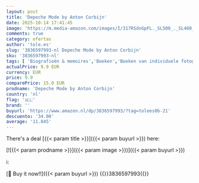 ```yaml
---
layout: post
title: 'Depeche Mode by Anton Corbijn'
date: 2025-10-14 17:41:45
image: 'https://m.media-amazon.com/images/I/317RSdnGpFL._SL500_._SL400_.jpg'
comments: true
category: ofertas
author: 'tole.es'
slug: '3836597993-nl Depeche Mode by Anton Corbijn'
sku: '3836597993-nl'
tags: [ 'Biografieën & memoires','Boeken','Boeken van individuele fotografen','Elektronische muziekinstrumenten','Engelstalige boeken','Featured Categories','Fotocollecties & -tentoonstellingen','Fotografen','Fotografie & video','Fotografie beroemdheden','Kunst & fotografie','Muziek','Muziekinstrumenten','Muziekstijlen','Popmuziek','Rockmuziek','Soorten fotografie','🇳🇱', ]
actualPrice: 9.9 EUR
currency: EUR
price: 9.9
comparePrice: 15.0 EUR
prodname: 'Depeche Mode by Anton Corbijn'
country: 'nl'
flag: '🇳🇱'
brand: ''
buyurl: 'https://www.amazon.nl/dp/3836597993/?tag=tolees0b-21'
descuento: '34.00'
average: '11.845'
---
```


There's a deal [{{< param title >}}]({{< param buyurl >}})  here:

[![{{< param prodname >}}]({{< param image >}})]({{< param buyurl >}})

ℹ️:


[🛒 Buy it now!!]({{< param buyurl >}})
{{<world>}}3836597993{{</world>}}
